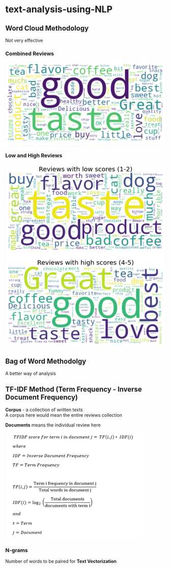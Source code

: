 # text-analysis-using-NLP

## Word Cloud Methodology <br>
Not very effective <br>

### Combined Reviews
![Combined](/Images/p.png) <br>

### Low and High Reviews
![High](/Images/hl.png) <br>

## Bag of Word Methodolgy <br>
A better way of analysis

## TF-IDF Method **(Term Frequency - Inverse Document Frequency)** <br>

**Corpus** - a collection of written texts <br>
A corpus here would mean the entire reviews collection <br>

**Documents** means the individual review here <br>


![TF-IDF](/Images/tf-idf.png) <br>

### N-grams <br>
Number of words to be paired for **Text Vectorization** <br>
